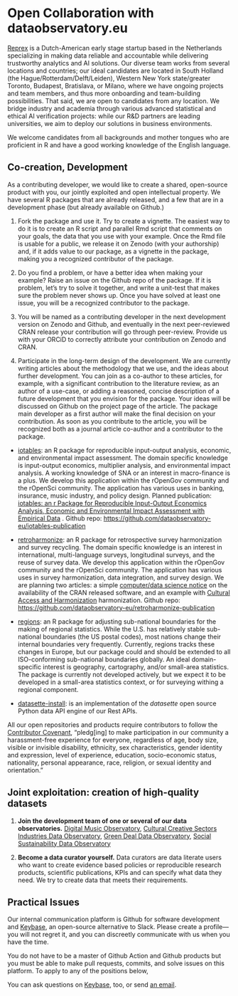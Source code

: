 # Open Collaboration with dataobservatory.eu


[Reprex](https://reprex.nl/) is a Dutch-American early stage startup
based in the Netherlands specializing in making data reliable and
accountable while delivering trustworthy analytics and AI solutions. Our
diverse team works from several locations and countries; our ideal
candidates are located in South Holland (the
Hague/Rotterdam/Delft/Leiden), Western New York state/greater Toronto,
Budapest, Bratislava, or Milano, where we have ongoing projects and team
members, and thus more onboarding and team-building possibilities. That
said, we are open to candidates from any location. We bridge industry
and academia through various advanced statistical and ethical AI
verification projects: while our R&D partners are leading universities,
we aim to deploy our solutions in business environments.

We welcome candidates from all backgrounds and mother tongues who are
proficient in R and have a good working knowledge of the English
language.

## Co-creation, Development

As a contributing developer, we would like to create a shared,
open-source product with you, our jointly exploited and open
intellectual property. We have several R packages that are already
released, and a few that are in a development phase (but already
available on Github.)

1.  Fork the package and use it. Try to create a vignette. The easiest
    way to do it is to create an R script and parallel Rmd script that
    comments on your goals, the data that you use with your example.
    Once the Rmd file is usable for a public, we release it on Zenodo
    (with your authorship) and, if it adds value to our package, as a
    vignette in the package, making you a recognized contributor of the
    package.

2.  Do you find a problem, or have a better idea when making your
    example? Raise an issue on the Github repo of the package. If it is
    problem, let’s try to solve it together, and write a unit-test that
    makes sure the problem never shows up. Once you have solved at least
    one issue, you will be a recognized contributor to the package.

3.  You will be named as a contributing developer in the next
    development version on Zenodo and Github, and eventually in the next
    peer-reviewed CRAN release your contribution will go through
    peer-review. Provide us with your ORCiD to correctly attribute your
    contribution on Zenodo and CRAN.

4.  Participate in the long-term design of the development. We are
    currently writing articles about the methodology that we use, and
    the ideas about further development. You can join as a co-author to
    these articles, for example, with a significant contribution to the
    literature review, as an author of a use-case, or adding a reasoned,
    concise description of a future development that you envision for
    the package. Your ideas will be discussed on Github on the project
    page of the article. The package main developer as a first author
    will make the final decision on your contribution. As soon as you
    contribute to the article, you will be recognized both as a journal
    article co-author and a contributor to the package.

-   [iotables](https://iotables.dataobservatory.eu/): an R package for
    reproducible input-output analysis, economic, and environmental
    impact assessment. The domain specific knowledge is input-output
    economics, multiplier analysis, and environmental impact analysis. A
    working knowledge of SNA or an interest in macro-finance is a plus.
    We develop this application within the rOpenGov community and the
    rOpenSci community. The application has various uses in banking,
    insurance, music industry, and policy design. Planned publication:
    [iotables: an r Package for Reproducible Input-Output Economics
    Analysis, Economic and Environmental Impact Assessment with
    Empirical Data](https://zenodo.org/record/5970960#.Ynp9nehBzIU) .
    Github repo:
    <https://github.com/dataobservatory-eu/iotables-publication>

-   [retroharmonize](https://retroharmonize.dataobservatory.eu/): an R
    package for retrospective survey harmonization and survey recycling.
    The domain specific knowledge is an interest in international,
    multi-language surveys, longitudinal surveys, and the reuse of
    survey data. We develop this application within the rOpenGov
    community and the rOpenSci community. The application has various
    uses in survey harmonization, data integration, and survey design.
    We are planning two articles: a simple [computer/data science
    notice](https://zenodo.org/record/6536273#.Ynp7lOhBzIU) on the
    availability of the CRAN released software, and an example with
    [Cultural Access and
    Harmonization](https://zenodo.org/record/5917714#.Ynp8HehBzIU)
    harmonization. Github repo:
    <https://github.com/dataobservatory-eu/retroharmonize-publication>

-   [regions](https://regions.dataobservatory.eu/): an R package for
    adjusting sub-national boundaries for the making of regional
    statistics. While the U.S. has relatively stable sub-national
    boundaries (the US postal codes), most nations change their internal
    boundaries very frequently. Currently, regions tracks these changes
    in Europe, but our package could and should be extended to all
    ISO-conforming sub-national boundaries globally. An ideal
    domain-specific interest is geography, cartography, and/or
    small-area statistics. The package is currently not developed
    actively, but we expect it to be developed in a small-area
    statistics context, or for surveying withing a regional component.

-   [datasette-install](https://github.com/dataobservatory-eu/datasette-install):
    is an implementation of the *datasette* open source Python data API
    engine of our Rest APIs.

All our open repositories and products require contributors to follow
the [Contributor Covenant](https://www.contributor-covenant.org/),
“pledg\[ing\] to make participation in our community a harassment-free
experience for everyone, regardless of age, body size, visible or
invisible disability, ethnicity, sex characteristics, gender identity
and expression, level of experience, education, socio-economic status,
nationality, personal appearance, race, religion, or sexual identity and
orientation.”

## Joint exploitation: creation of high-quality datasets

1.  **Join the development team of one or several of our data
    observatories.** [Digital Music
    Observatory](https://music.dataobservatory.eu/#contributors),
    [Cultural Creative Sectors Industries Data
    Observatory](https://ccsi.dataobservatory.eu/#contributors), [Green
    Deal Data
    Observatory](https://greendeal.dataobservatory.eu/#contributors),
    [Social Sustainability Data
    Observatory](https://.dataobservatory.eu/#contributors)

2.  **Become a data curator yourself.** Data curators are data literate
    users who want to create evidence based policies or reproducible
    research products, scientific publications, KPIs and can specify
    what data they need. We try to create data that meets their
    requirements.

## Practical Issues

Our internal communication platform is Github for software development
and [Keybase](https://keybase.io/), an open-source alternative to Slack.
Please create a profile—you will not regret it, and you can discreetly
communicate with us when you have the time.

You do not have to be a master of Github Action and Github products but
you must be able to make pull requests, commits, and solve issues on
this platform. To apply to any of the positions below,

You can ask questions on
[Keybase](https://keybase.io/team/reprexcommunity), too, or send [an
email](https://reprex.nl/#contact).

